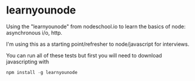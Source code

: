 # learnyounode
Using the "learnyounode" from nodeschool.io to learn the basics of node: asynchronous i/o, http.

I'm using this as a starting point/refresher to node/javascript for interviews.

You can run all of these tests but first you will need to download javascripting with

```javascript
npm install -g learnyounode
```
